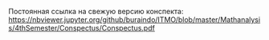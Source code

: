 Постоянная ссылка на свежую версию конспекта: https://nbviewer.jupyter.org/github/buraindo/ITMO/blob/master/Mathanalysis/4thSemester/Conspectus/Conspectus.pdf
